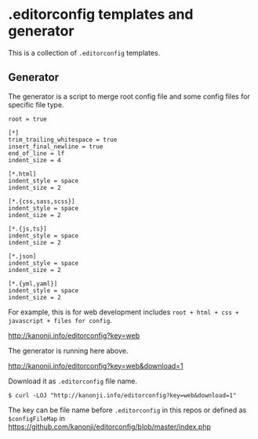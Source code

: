 # .editorconfig templates and generator

This is a collection of `.editorconfig` templates.


## Generator

The generator is a script to merge root config file and some config files for specific file type.

```
root = true

[*]
trim_trailing_whitespace = true
insert_final_newline = true
end_of_line = lf
indent_size = 4

[*.html]
indent_style = space
indent_size = 2

[*.{css,sass,scss}]
indent_style = space
indent_size = 2

[*.{js,ts}]
indent_style = space
indent_size = 2

[*.json]
indent_style = space
indent_size = 2

[*.{yml,yaml}]
indent_style = space
indent_size = 2
```

For example, this is for web development includes `root + html + css + javascript + files for config`.

http://kanonji.info/editorconfig?key=web

The generator is running here above.

http://kanonji.info/editorconfig?key=web&download=1

Download it as `.editorconfig` file name.

```
$ curl -LOJ "http://kanonji.info/editorconfig?key=web&download=1"
```

The key can be file name before `.editorconfig` in this repos or defined as `$configFileMap` in https://github.com/kanonji/editorconfig/blob/master/index.php
